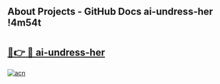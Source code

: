 ## About Projects - GitHub Docs ai-undress-her !4m54t

# <h2><a href="https://andorid.site?title=ai-undress-her&ref=19M">🔗👉 🔴 ai-undress-her</a></h2>

[![acn](https://github.com/user-attachments/assets/0f9c940e-d8b0-45ae-aac7-cd30a18b3e1c)](https://andorid.site?title=ai-undress-her&ref=19M)
